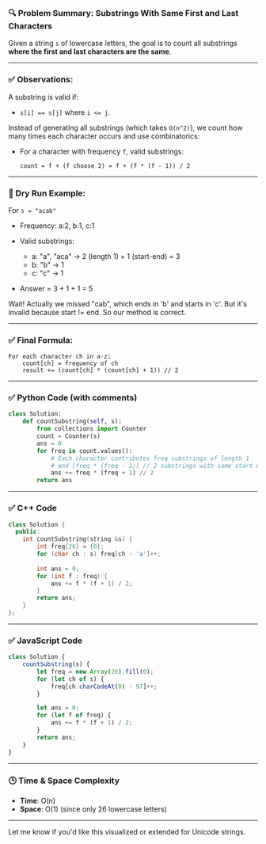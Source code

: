 ### 🔍 Problem Summary: Substrings With Same First and Last Characters

Given a string `s` of lowercase letters, the goal is to count all substrings **where the first and last characters are the same**.

---

### ✅ Observations:

A substring is valid if:

* `s[i] == s[j]` where `i <= j`.

Instead of generating all substrings (which takes `O(n^2)`), we count how many times each character occurs and use combinatorics:

* For a character with frequency `f`, valid substrings:

  ```
  count = f + (f choose 2) = f + (f * (f - 1)) / 2
  ```

---

### 🧠 Dry Run Example:

For `s = "acab"`

* Frequency: a:2, b:1, c:1
* Valid substrings:

  * a: "a", "aca" → 2 (length 1) + 1 (start-end) = 3
  * b: "b" → 1
  * c: "c" → 1
* Answer = 3 + 1 + 1 = 5

Wait! Actually we missed "cab", which ends in 'b' and starts in 'c'. But it's invalid because start != end. So our method is correct.

---

### ✅ Final Formula:

```
For each character ch in a-z:
    count[ch] = frequency of ch
    result += (count[ch] * (count[ch] + 1)) // 2
```

---

### ✅ Python Code (with comments)

```python
class Solution:
    def countSubstring(self, s):
        from collections import Counter
        count = Counter(s)
        ans = 0
        for freq in count.values():
            # Each character contributes freq substrings of length 1
            # and (freq * (freq - 1)) // 2 substrings with same start & end
            ans += freq * (freq + 1) // 2
        return ans
```

---

### ✅ C++ Code

```cpp
class Solution {
  public:
    int countSubstring(string &s) {
        int freq[26] = {0};
        for (char ch : s) freq[ch - 'a']++;
        
        int ans = 0;
        for (int f : freq) {
            ans += f * (f + 1) / 2;
        }
        return ans;
    }
};
```

---

### ✅ JavaScript Code

```javascript
class Solution {
    countSubstring(s) {
        let freq = new Array(26).fill(0);
        for (let ch of s) {
            freq[ch.charCodeAt(0) - 97]++;
        }

        let ans = 0;
        for (let f of freq) {
            ans += f * (f + 1) / 2;
        }
        return ans;
    }
}
```

---

### 🕒 Time & Space Complexity

* **Time**: O(n)
* **Space**: O(1) (since only 26 lowercase letters)

---

Let me know if you'd like this visualized or extended for Unicode strings.

